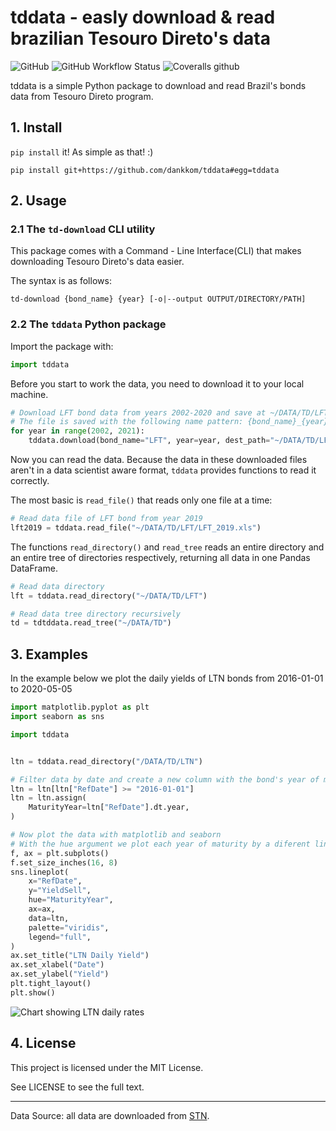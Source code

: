 # tddata - easly download & read brazilian Tesouro Direto's data

![GitHub](https://img.shields.io/github/license/dkkomesu/tddata?style=flat-square) ![GitHub Workflow Status](https://img.shields.io/github/workflow/status/dkkomesu/tddata/tests?style=flat-square) ![Coveralls github](https://img.shields.io/coveralls/github/dkkomesu/tddata?style=flat-square)

tddata is a simple Python package to download and read Brazil's bonds data from Tesouro Direto program.

## 1. Install

`pip install` it! As simple as that! :)

```shell
pip install git+https://github.com/dankkom/tddata#egg=tddata
```

## 2. Usage

### 2.1 The `td-download` CLI utility

This package comes with a Command - Line Interface(CLI) that makes downloading Tesouro Direto's data easier.

The syntax is as follows:

```
td-download {bond_name} {year} [-o|--output OUTPUT/DIRECTORY/PATH]
```

### 2.2 The `tddata` Python package

Import the package with:

```python
import tddata
```

Before you start to work the data, you need to download it to your local machine.

```python
# Download LFT bond data from years 2002-2020 and save at ~/DATA/TD/LFT
# The file is saved with the following name pattern: {bond_name}_{year}.xls
for year in range(2002, 2021):
    tddata.download(bond_name="LFT", year=year, dest_path="~/DATA/TD/LFT")
```

Now you can read the data. Because the data in these downloaded files aren't in a data scientist aware format, `tddata` provides functions to read it correctly.

The most basic is `read_file()` that reads only one file at a time:

```python
# Read data file of LFT bond from year 2019
lft2019 = tddata.read_file("~/DATA/TD/LFT/LFT_2019.xls")
```

The functions `read_directory()` and `read_tree` reads an entire directory and an entire tree of directories respectively, returning all data in one Pandas DataFrame.

```python
# Read data directory
lft = tddata.read_directory("~/DATA/TD/LFT")

# Read data tree directory recursively
td = tdtddata.read_tree("~/DATA/TD")
```

## 3. Examples

In the example below we plot the daily yields of LTN bonds from 2016-01-01 to 2020-05-05

```python
import matplotlib.pyplot as plt
import seaborn as sns

import tddata


ltn = tddata.read_directory("/DATA/TD/LTN")

# Filter data by date and create a new column with the bond's year of maturity
ltn = ltn[ltn["RefDate"] >= "2016-01-01"]
ltn = ltn.assign(
	MaturityYear=ltn["RefDate"].dt.year,
)

# Now plot the data with matplotlib and seaborn
# With the hue argument we plot each year of maturity by a diferent lines and colors
f, ax = plt.subplots()
f.set_size_inches(16, 8)
sns.lineplot(
	x="RefDate",
	y="YieldSell",
	hue="MaturityYear",
	ax=ax,
	data=ltn,
	palette="viridis",
    legend="full",
)
ax.set_title("LTN Daily Yield")
ax.set_xlabel("Date")
ax.set_ylabel("Yield")
plt.tight_layout()
plt.show()
```

![Chart showing LTN daily rates](https://github.com/dkkomesu/tddata/raw/master/plots/plot1.png)

## 4. License

This project is licensed under the MIT License.

See LICENSE to see the full text.

---

Data Source: all data are downloaded from [STN]("http://sisweb.tesouro.gov.br/apex/f?p=2031:2:0:::::").
